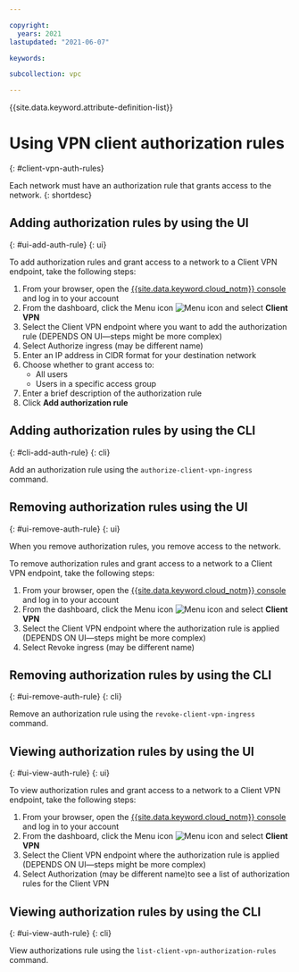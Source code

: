 ```yaml
---

copyright:
  years: 2021
lastupdated: "2021-06-07"

keywords:

subcollection: vpc

---
```


{{site.data.keyword.attribute-definition-list}}

# Using VPN client authorization rules
{: #client-vpn-auth-rules}

Each network must have an authorization rule that grants access to the network.
{: shortdesc}

## Adding authorization rules by using the UI
{: #ui-add-auth-rule}
{: ui}

To add authorization rules and grant access to a network to a Client VPN endpoint, take the following steps:
1. From your browser, open the [{{site.data.keyword.cloud_notm}} console](https://{DomainName}/) and log in to your account
2. From the dashboard, click the Menu icon ![Menu icon](../icons/icon_hamburger.svg) and select **Client VPN**
3. Select the Client VPN endpoint where you want to add the authorization rule (DEPENDS ON UI—steps might be more complex)
4. Select Authorize ingress (may be different name)
5. Enter an IP address in CIDR format for your destination network
6. Choose whether to grant access to:
   - All users
   - Users in a specific access group
7. Enter a brief description of the authorization rule
8. Click **Add authorization rule**

## Adding authorization rules by using the CLI
{: #cli-add-auth-rule}
{: cli}

Add an authorization rule using the `authorize-client-vpn-ingress` command.

## Removing authorization rules using the UI
{: #ui-remove-auth-rule}
{: ui}

When you remove authorization rules, you remove access to the network.

To remove authorization rules and grant access to a network to a Client VPN endpoint, take the following steps:
1. From your browser, open the [{{site.data.keyword.cloud_notm}} console](https://{DomainName}/) and log in to your account
2. From the dashboard, click the Menu icon ![Menu icon](../icons/icon_hamburger.svg) and select **Client VPN**
3. Select the Client VPN endpoint where the authorization rule is applied (DEPENDS ON UI—steps might be more complex)
4. Select Revoke ingress (may be different name)

## Removing authorization rules by using the CLI
{: #ui-remove-auth-rule}
{: cli}

Remove an authorization rule using the `revoke-client-vpn-ingress` command.

## Viewing authorization rules by using the UI
{: #ui-view-auth-rule}
{: ui}

To view authorization rules and grant access to a network to a Client VPN endpoint, take the following steps:
1. From your browser, open the [{{site.data.keyword.cloud_notm}} console](https://{DomainName}/) and log in to your account
2. From the dashboard, click the Menu icon ![Menu icon](../icons/icon_hamburger.svg) and select **Client VPN**
3. Select the Client VPN endpoint where the authorization rule is applied (DEPENDS ON UI—steps might be more complex)
4. Select Authorization (may be different name)to see a list of authorization rules for the Client VPN

## Viewing authorization rules by using the CLI
{: #ui-view-auth-rule}
{: cli}

View authorizations rule using the `list-client-vpn-authorization-rules` command.
